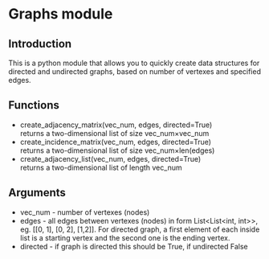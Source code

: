 # Graphs module
## Introduction
This is a python module that allows you to quickly create data structures for directed and undirected graphs, based on number of vertexes and specified edges.
## Functions
* create_adjacency_matrix(vec_num, edges, directed=True)  
  returns a two-dimensional list of size vec_num×vec_num
* create_incidence_matrix(vec_num, edges, directed=True)  
  returns a two-dimensional list of size vec_num×len(edges)
* create_adjacency_list(vec_num, edges, directed=True)  
  returns a two-dimensional list of length vec_num
## Arguments
* vec_num - number of vertexes (nodes)
* edges - all edges between vertexes (nodes) in form List<List<int, int>>, eg. [[0, 1], [0, 2], [1,2]]. For directed graph, a first element of each inside list is a starting vertex and the second one is the ending vertex.
* directed - if graph is directed this should be True, if undirected False
